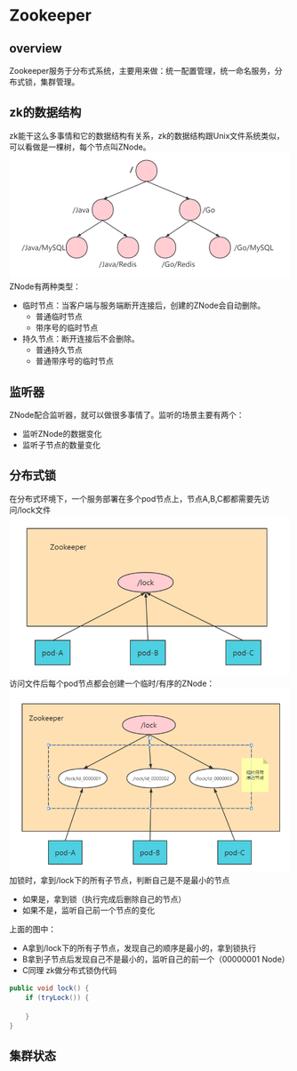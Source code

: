 
# Zookeeper
## overview
Zookeeper服务于分布式系统，主要用来做：统一配置管理，统一命名服务，分布式锁，集群管理。
## zk的数据结构
zk能干这么多事情和它的数据结构有关系，zk的数据结构跟Unix文件系统类似，可以看做是一棵树，每个节点叫ZNode。
![zk数据结构](/asset/zk数据结构.png)
ZNode有两种类型：
* 临时节点：当客户端与服务端断开连接后，创建的ZNode会自动删除。
  * 普通临时节点
  * 带序号的临时节点
* 持久节点：断开连接后不会删除。
  * 普通持久节点
  * 普通带序号的临时节点
## 监听器
ZNode配合监听器，就可以做很多事情了。监听的场景主要有两个：
* 监听ZNode的数据变化
* 监听子节点的数量变化

## 分布式锁
在分布式环境下，一个服务部署在多个pod节点上，节点A,B,C都都需要先访问/lock文件
![zk-lock](/asset/zk-lock.png)
访问文件后每个pod节点都会创建一个临时/有序的ZNode：
![](/asset/zk-lock-2.png)
加锁时，拿到/lock下的所有子节点，判断自己是不是最小的节点
* 如果是，拿到锁（执行完成后删除自己的节点）
* 如果不是，监听自己前一个节点的变化

上面的图中：
* A拿到/lock下的所有子节点，发现自己的顺序是最小的，拿到锁执行
* B拿到子节点后发现自己不是最小的，监听自己的前一个（00000001 Node）
* C同理
zk做分布式锁伪代码
```java
public void lock() {
    if (tryLock()) {
        
    }
}
```
## 集群状态
